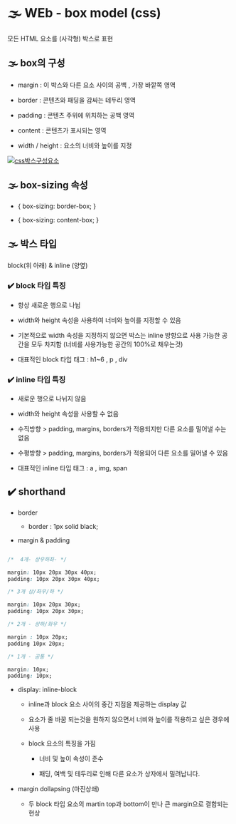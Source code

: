 # 🌫️ WEb - box model (css)

모든 HTML 요소를 (사각형) 박스로 표현

## 🌫️ box의 구성

- margin : 이 박스와 다른 요소 사이의 공백 , 가장 바깥쪽 영역

- border : 콘텐츠와 패딩을 감싸는 테두리 영역

- padding : 콘텐츠 주위에 위치하는 공백 영역

- content : 콘텐츠가 표시되는 영역

- width / height : 요소의 너비와 높이를 지정

[![css박스구성요소](https://www.csssolid.com/images/box-model/css-box-model.png)](https://www.google.co.kr/?hl=ko)

## 🌫️ box-sizing 속성

- {
  box-sizing: border-box;
  }

- {
  box-sizing: content-box;
  }

## 🌫️ 박스 타입

block(위 아래) & inline (양옆)

### ✔️ block 타입 특징

- 항상 새로운 행으로 나뉨

- width와 height 속성을 사용하여 너비와 높이를 지정할 수 있음

- 기본적으로 width 속성을 지정하지 않으면 박스는 inline 방향으로 사용 가능한 공간을 모두 차지함
  (너비를 사용가능한 공간의 100%로 채우는것)

- 대표적인 block 타입 태그 : h1~6 , p , div

### ✔️ inline 타입 특징

- 새로운 행으로 나뉘지 않음

- width와 height 속성을 사용할 수 없음

- 수직방향 > padding, margins, borders가 적용되지만 다른 요소를 밀어낼 수는 없음

- 수평방향 > padding, margins, borders가 적용되어 다른 요소를 밀어낼 수 있음

- 대표적인 inline 타입 태그 : a , img, span

## ✔️ shorthand

- border

  - border : 1px solid black;

- margin & padding

```css

/*  4개- 상우하좌- */

margin: 10px 20px 30px 40px;
padding: 10px 20px 30px 40px;

/* 3개 상/좌우/하 */

margin: 10px 20px 30px;
padding: 10px 20px 30px;

/* 2개 - 상하/좌우 */

margin : 10px 20px;
padding 10px 20px;

/* 1개 - 공통 */

margin: 10px;
padding: 10px;

```

- display: inline-block

  - inline과 block 요소 사이의 중간 지점을 제공하는 display 값
  - 요소가 줄 바꿈 되는것을 원하지 않으면서 너비와 높이를 적용하고 싶은 경우에 사용
  - block 요소의 특징을 가짐

    - 너비 및 높이 속성이 준수

    - 패딩, 여백 및 테두리로 인해 다른 요소가 상자에서 밀려납니다.

- margin dollapsing (마진상쇄)

  - 두 block 타입 요소의 martin top과 bottom이 만나 큰 margin으로 결합되는 현상
